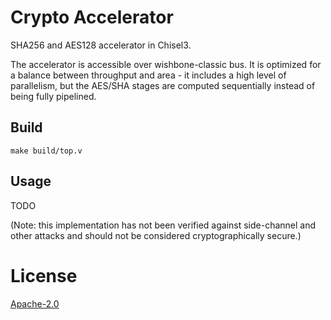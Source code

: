 <!---
# SPDX-FileCopyrightText: 2020 Anish Singhani
#
# Licensed under the Apache License, Version 2.0 (the "License");
# you may not use this file except in compliance with the License.
# You may obtain a copy of the License at
#
#      http://www.apache.org/licenses/LICENSE-2.0
#
# Unless required by applicable law or agreed to in writing, software
# distributed under the License is distributed on an "AS IS" BASIS,
# WITHOUT WARRANTIES OR CONDITIONS OF ANY KIND, either express or implied.
# See the License for the specific language governing permissions and
# limitations under the License.
#
# SPDX-License-Identifier: Apache-2.0
-->
# Crypto Accelerator

SHA256 and AES128 accelerator in Chisel3.

The accelerator is accessible over wishbone-classic bus. It is optimized for a balance between throughput and area - it includes a high level of parallelism, but the AES/SHA stages are computed sequentially instead of being fully pipelined.

## Build

```
make build/top.v
```

## Usage

TODO

(Note: this implementation has not been verified against side-channel and other attacks and should not be considered cryptographically secure.)

# License

[Apache-2.0](LICENSE)
